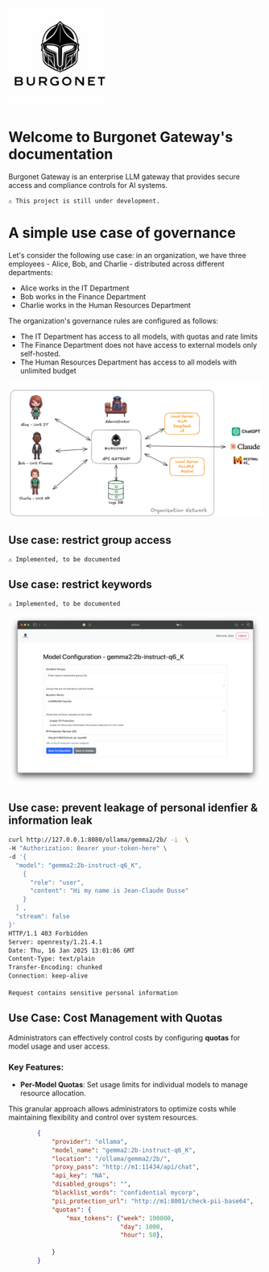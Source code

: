 ![Burgonet Gateway](images/logo_small.png)
# Welcome to Burgonet Gateway's documentation


Burgonet Gateway is an enterprise LLM gateway that provides secure access and compliance controls for AI systems.


    ⚠️ This project is still under development. 

# A simple use case of governance
Let's consider the following use case: in an organization, we have three employees - Alice, Bob, and Charlie - distributed across different departments:



- Alice works in the IT Department
- Bob works in the Finance Department
- Charlie works in the Human Resources Department

The organization's governance rules are configured as follows:

- The IT Department has access to all models, with quotas and rate limits
- The Finance Department does not have access to external models only self-hosted.
- The Human Resources Department has access to all models with unlimited budget


![overview](images/overview.png)

## Use case: restrict group access 
	⚠️ Implemented, to be documented 

## Use case: restrict keywords
	⚠️ Implemented, to be documented 

![image-20250116135914752](img/screenshots/image-20250116135914752.png)


## Use case: prevent leakage of personal idenfier & information leak

```bash
curl http://127.0.0.1:8080/ollama/gemma2/2b/ -i  \
-H "Authorization: Bearer your-token-here" \
-d '{
  "model": "gemma2:2b-instruct-q6_K",                                                                                                                        "messages": [
    {
      "role": "user",
      "content": "Hi my name is Jean-Claude Dusse"
    }
  ] ,
  "stream": false
}'
HTTP/1.1 403 Forbidden
Server: openresty/1.21.4.1
Date: Thu, 16 Jan 2025 13:01:06 GMT
Content-Type: text/plain
Transfer-Encoding: chunked
Connection: keep-alive

Request contains sensitive personal information
```

## Use Case: Cost Management with Quotas

Administrators can effectively control costs by configuring **quotas** for model usage and user access.

### Key Features:

- **Per-Model Quotas**: Set usage limits for individual models to manage resource allocation.

This granular approach allows administrators to optimize costs while maintaining flexibility and control over system resources.



```json
        {
            "provider": "ollama",
            "model_name": "gemma2:2b-instruct-q6_K",
            "location": "/ollama/gemma2/2b/",
            "proxy_pass": "http://m1:11434/api/chat",
            "api_key": "NA",
            "disabled_groups": "",
            "blacklist_words": "confidential mycorp",
            "pii_protection_url": "http://m1:8001/check-pii-base64",
            "quotas": {
                "max_tokens": {"week": 100000,
                               "day": 1000,
                               "hour": 50},
        
            }
        }
```



